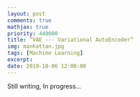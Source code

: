 ```yaml
---
layout: post
comments: true
mathjax: true
priority: 440000
title: “VAE --- Variational AutoEncoder”
img: manhattan.jpg
tags: [Machine Learning]
excerpt: 
date: 2019-10-06 12:00:00
---
```


Still writing, In progress...
